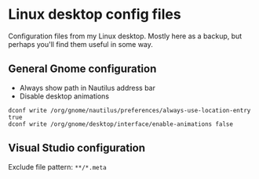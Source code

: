 # Linux desktop config files

Configuration files from my Linux desktop. Mostly here as a backup, but perhaps you'll find them useful in some way.

## General Gnome configuration

* Always show path in Nautilus address bar
* Disable desktop animations

```
dconf write /org/gnome/nautilus/preferences/always-use-location-entry true
dconf write /org/gnome/desktop/interface/enable-animations false
```

## Visual Studio configuration

Exclude file pattern:
`**/*.meta`
